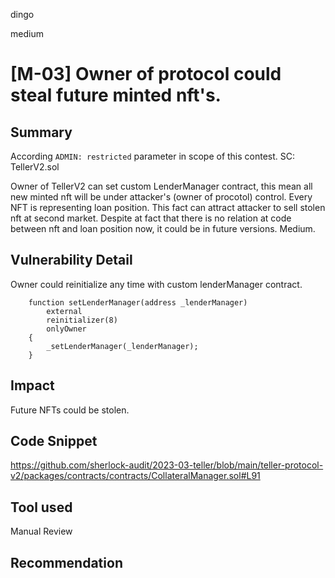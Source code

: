 dingo

medium

# [M-03] Owner of protocol could steal future minted nft's.

## Summary
According `ADMIN: restricted` parameter in scope of this contest.
SC: TellerV2.sol 

Owner of TellerV2 can set custom LenderManager contract, this mean all new minted nft will be under attacker's (owner of procotol) control. Every NFT is representing loan position. This fact can attract attacker to sell stolen nft at second market.
Despite at fact that there is no relation at code between nft and loan position now, it could be in future versions.
Medium. 

## Vulnerability Detail

Owner could reinitialize any time with custom lenderManager contract.

```solidity
    function setLenderManager(address _lenderManager)
        external
        reinitializer(8)
        onlyOwner
    {
        _setLenderManager(_lenderManager);
    }
```

## Impact
Future NFTs could be stolen.

## Code Snippet
https://github.com/sherlock-audit/2023-03-teller/blob/main/teller-protocol-v2/packages/contracts/contracts/CollateralManager.sol#L91

## Tool used
Manual Review

## Recommendation
